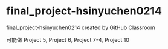 # final_project-hsinyuchen0214
final_project-hsinyuchen0214 created by GitHub Classroom

可能做 Project 5, Project 6, Project 7-4, Project 10
